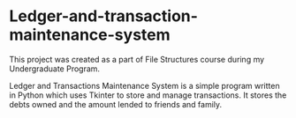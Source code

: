 # Ledger-and-transaction-maintenance-system

This project was created as a part of File Structures course during my Undergraduate Program.

Ledger and Transactions Maintenance System is a simple program written in Python which uses Tkinter to store and manage transactions. It stores the debts owned and the amount lended to friends and family.
